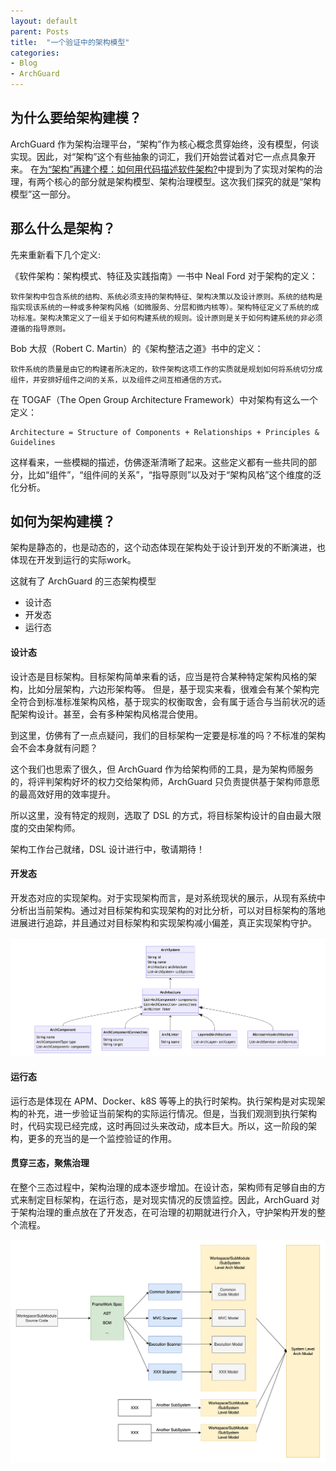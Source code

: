 ```yaml
---
layout: default
parent: Posts
title:  "一个验证中的架构模型"
categories:
- Blog
- ArchGuard
---
```


## 为什么要给架构建模？
ArchGuard 作为架构治理平台，“架构”作为核心概念贯穿始终，没有模型，何谈实现。因此，对“架构”这个有些抽象的词汇，我们开始尝试着对它一点点具象开来。
在[为“架构”再建个模：如何用代码描述软件架构?](https://www.phodal.com/blog/architecture-model)中提到为了实现对架构的治理，有两个核心的部分就是架构模型、架构治理模型。这次我们探究的就是“架构模型”这一部分。

## 那么什么是架构？
先来重新看下几个定义:

《软件架构：架构模式、特征及实践指南》一书中 Neal Ford 对于架构的定义：
```
软件架构中包含系统的结构、系统必须支持的架构特征、架构决策以及设计原则。系统的结构是指实现该系统的一种或多种架构风格（如微服务、分层和微内核等）。架构特征定义了系统的成功标准。架构决策定义了一组关于如何构建系统的规则。设计原则是关于如何构建系统的非必须遵循的指导原则。
```

Bob 大叔（Robert C. Martin）的《架构整洁之道》书中的定义：
```
软件系统的质量是由它的构建者所决定的，软件架构这项工作的实质就是规划如何将系统切分成组件，并安排好组件之间的关系，以及组件之间互相通信的方式。
```

在 TOGAF（The Open Group Architecture Framework）中对架构有这么一个定义：
```
Architecture = Structure of Components + Relationships + Principles & Guidelines
```

这样看来，一些模糊的描述，仿佛逐渐清晰了起来。这些定义都有一些共同的部分，比如“组件”，“组件间的关系”，“指导原则”以及对于“架构风格”这个维度的泛化分析。


## 如何为架构建模？
架构是静态的，也是动态的，这个动态体现在架构处于设计到开发的不断演进，也体现在开发到运行的实际work。

这就有了 ArchGuard 的三态架构模型
- 设计态
- 开发态
- 运行态

#### 设计态
设计态是目标架构。目标架构简单来看的话，应当是符合某种特定架构风格的架构，比如分层架构，六边形架构等。
但是，基于现实来看，很难会有某个架构完全符合到标准标准架构风格，基于现实的权衡取舍，会有属于适合与当前状况的适配架构设计。甚至，会有多种架构风格混合使用。

到这里，仿佛有了一点点疑问，我们的目标架构一定要是标准的吗？不标准的架构会不会本身就有问题？

这个我们也思索了很久，但 ArchGuard 作为给架构师的工具，是为架构师服务的，将评判架构好坏的权力交给架构师，ArchGuard 只负责提供基于架构师意愿的最高效好用的效率提升。

所以这里，没有特定的规则，选取了 DSL 的方式，将目标架构设计的自由最大限度的交由架构师。

架构工作台己就绪，DSL 设计进行中，敬请期待！

#### 开发态
开发态对应的实现架构。对于实现架构而言，是对系统现状的展示，从现有系统中分析出当前架构。通过对目标架构和实现架构的对比分析，可以对目标架构的落地进展进行追踪，并且通过对目标架构和实现架构减小偏差，真正实现架构守护。

 ![](../../assets/images/architecture-model.png)

#### 运行态
运行态是体现在 APM、Docker、k8S 等等上的执行时架构。执行架构是对实现架构的补充，进一步验证当前架构的实际运行情况。但是，当我们观测到执行架构时，代码实现已经完成，这时再回过头来改动，成本巨大。所以，这一阶段的架构，更多的充当的是一个监控验证的作用。

#### 贯穿三态，聚焦治理
在整个三态过程中，架构治理的成本逐步增加。在设计态，架构师有足够自由的方式来制定目标架构，在运行态，是对现实情况的反馈监控。因此，ArchGuard 对于架构治理的重点放在了开发态，在可治理的初期就进行介入，守护架构开发的整个流程。
 
 ![](../../assets/images/ArchModel-Flow.png)

 
 
